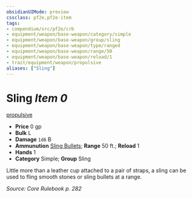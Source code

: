 ```yaml
---
obsidianUIMode: preview
cssclass: pf2e,pf2e-item
tags:
- compendium/src/pf2e/crb
- equipment/weapon/base-weapon/category/simple
- equipment/weapon/base-weapon/group/sling
- equipment/weapon/base-weapon/type/ranged
- equipment/weapon/base-weapon/range/50
- equipment/weapon/base-weapon/reload/1
- trait/equipment/weapon/propulsive
aliases: ["Sling"]
---
```

# Sling *Item 0*  
[propulsive](propulsive.md)  

- **Price** 0 gp
- **Bulk** L
- **Damage** `1d6` B
- **Ammunution** [Sling Bullets](sling-bullets.md); **Range** 50 ft.; **Reload** 1
- **Hands** 1
- **Category** Simple; **Group** Sling 

Little more than a leather cup attached to a pair of straps, a sling can be used to fling smooth stones or sling bullets at a range.

*Source: Core Rulebook p. 282*